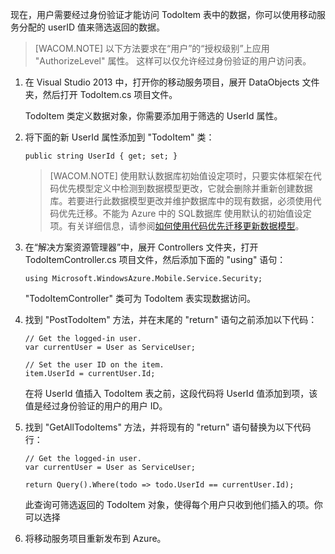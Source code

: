 现在，用户需要经过身份验证才能访问 TodoItem 表中的数据，你可以使用移动服务分配的 userID 值来筛选返回的数据。

> [WACOM.NOTE] 以下方法要求在“用户”的“授权级别”上应用 "AuthorizeLevel" 属性。 这样可以仅允许经过身份验证的用户访问表。

1.  在 Visual Studio 2013 中，打开你的移动服务项目，展开 DataObjects 文件夹，然后打开 TodoItem.cs 项目文件。

    TodoItem 类定义数据对象，你需要添加用于筛选的 UserId 属性。

2.  将下面的新 UserId 属性添加到 "TodoItem" 类：

        public string UserId { get; set; }

    > [WACOM.NOTE] 使用默认数据库初始值设定项时，只要实体框架在代码优先模型定义中检测到数据模型更改，它就会删除并重新创建数据库。若要进行此数据模型更改并维护数据库中的现有数据，必须使用代码优先迁移。不能为 Azure 中的 SQL数据库 使用默认的初始值设定项。有关详细信息，请参阅[如何使用代码优先迁移更新数据模型][]。

3.  在“解决方案资源管理器”中，展开 Controllers 文件夹，打开 TodoItemController.cs 项目文件，然后添加下面的 "using" 语句：

        using Microsoft.WindowsAzure.Mobile.Service.Security;

    "TodoItemController" 类可为 TodoItem 表实现数据访问。

4.  找到 "PostTodoItem" 方法，并在末尾的 "return" 语句之前添加以下代码：

        // Get the logged-in user.
        var currentUser = User as ServiceUser;

        // Set the user ID on the item.
        item.UserId = currentUser.Id;

    在将 UserId 值插入 TodoItem 表之前，这段代码将 UserId 值添加到项，该值是经过身份验证的用户的用户 ID。

5.  找到 "GetAllTodoItems" 方法，并将现有的 "return" 语句替换为以下代码行：

        // Get the logged-in user.
        var currentUser = User as ServiceUser;

        return Query().Where(todo => todo.UserId == currentUser.Id);

    此查询可筛选返回的 TodoItem 对象，使得每个用户只收到他们插入的项。你可以选择

6.  将移动服务项目重新发布到 Azure。

  [如何使用代码优先迁移更新数据模型]: /zh-cn/documentation/articles/mobile-services-dotnet-backend-how-to-use-code-first-migrations
